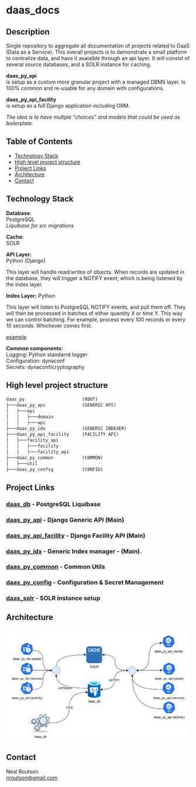 # daas_docs

## Description

Single repository  to aggregate all documentation of projects related to DaaS (Data as a Service).  This overall projects is to demonstrate a small platform to centralize data, and have it avaialble through an api layer.  It will consist of several source databases, and a SOLR instance for caching.

__daas_py_api__   
is setup as a custom more granular project with a managed DBMS layer.  Is 100% common and re-usable for any domain with configurations.

__daas_py_api_facility__   
is setup as a full Django application including ORM.  

_The idea is to have multple "choices" and models that could be used as boilerplate._

## Table of Contents

- [Technology Stack](#technology-stack)
- [High level project structure](#high-level-project-structure)
- [Project Links](#project-links)
- [Architecture](#architecture)
- [Contact](#contact)

## Technology Stack
__Database__:  
PostgreSQL  
_Liquibase for src migrations_  

__Cache:__  
SOLR

__API Layer:__  
Python (Django)

This layer will handle read/writes of objects.  When records are updated in the database, they will trigger a NOTIFY event; which is being listened by the index layer.

__Index Layer:__ 
Python

This layer will listen to PostgreSQL NOTIFY events, and pull them off.  They will then be processed in batches of either quantity X or time Y.  This way we can control batching.  For example, process every 100 records or every 10 seconds.  Whichever comes first.

[example](https://github.com/nealrout/daas_py_idx/blob/develop/main.py)


__Common components:__  
Logging: Python standarrd logger  
Configuration:  dynaconf  
Secrets: dynaconf/cryptography

## High level project structure

    daas_py                      (ROOT)
    ├───daas_py_api              (GENERIC API)
    │   ├───api         
    │   │   ├───domain         
    │   │   ├───api      
    ├───daas_py_idx              (GENERIC INDEXER)
    ├───daas_py_api_facility     (FACILITY API)
    │   ├───facility_api         
    │   │   ├───facility         
    │   │   ├───facility_api      
    ├───daas_py_common           (COMMON)
    │   ├───util                 
    ├───daas_py_config           (CONFIG)

## Project Links
### [daas_db](https://github.com/nealrout/daas_db) - PostgreSQL Liquibase

### [daas_py_api](https://github.com/nealrout/daas_py_api) - Django Generic API (Main)

### [daas_py_api_facility](https://github.com/nealrout/daas_py_api_facility) - Django Facility API (Main)

### [daas_py_idx](https://github.com/nealrout/daas_py_idx) - Generic Index manager - (Main).

### [daas_py_common](https://github.com/nealrout/daas_py_common) - Common Utils

### [daas_py_config](https://github.com/nealrout/daas_py_config) - Configuration & Secret Management

### [daas_solr](https://github.com/nealrout/daas_solr) - SOLR instance setup

## Architecture
![My Project Logo](daas_arch_high.png)

## Contact
Neal Routson  
nroutson@gmail.com
